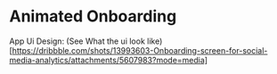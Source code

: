 # Animated Onboarding

App Ui Design:
(See What the ui look like)[https://dribbble.com/shots/13993603-Onboarding-screen-for-social-media-analytics/attachments/5607983?mode=media]
